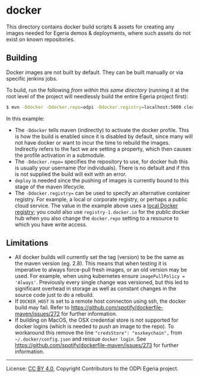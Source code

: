 <!-- SPDX-License-Identifier: CC-BY-4.0 -->
<!-- Copyright Contributors to the Egeria project. -->

# docker

This directory contains docker build scripts & assets for creating any images
needed for Egeria demos & deployments, where such assets do not exist on known
repositories.

## Building

Docker images are not built by default. They can be built manually or via specific jenkins jobs.

To build, run the following *from within this same directory* (running it at the root level of the
project will needlessly build the entire Egeria project first):

```bash
$ mvn -Ddocker -Ddocker.repo=odpi -Ddocker.registry=localhost:5000 clean install
```

In this example:

- The `-Ddocker` tells maven (indirectly) to activate the docker profile. This is how the build is enabled since it is
    disabled by default, since many will not have docker or want to incur the time to rebuild the images. Indirectly
    refers to the fact we are setting a property, which then causes the profile activation in a submodule.
- The `-Ddocker.repo=` specifies the repository to use, for docker hub this is usually your username (for individuals).
    There is no default and if this is not supplied the build will exit with an error.
- `deploy` is needed since the pushing of images is currently bound to this stage of the maven lifecycle.
- The `-Ddocker.registry=` can be used to specify an alternative container registry. For example, a local or
    corporate registry, or perhaps a public cloud service. The value in the example above uses a
    [local Docker registry](https://docs.docker.com/registry/deploying/); you could also use `registry-1.docker.io`
    for the public docker hub when you also change the `docker.repo` setting to a resource to which you have write
    access.

## Limitations

- All docker builds will currently set the tag (version) to be the same as the maven version (eg. 2.8). This
    means that when testing it is imperative to always force-pull fresh images, or an old version may be used. For
    example, when using kubernetes ensure `imagePullPolicy = 'Always'`. Previously every single change was versioned,
    but this led to significant overhead in storage as well as constant changes in the source code just to do a rebuild.
- If `DOCKER_HOST` is set to a remote host connecton using ssh, the docker build may fail. Refer to
    https://github.com/spotify/dockerfile-maven/issues/272 for further information.
- If building on MacOS, the OSX credential store is not supported for docker logins (which is needed to push an image
    to the repo). To workaround this remove the line `"credsStore": "osxkeychain",` from `~/.docker/config.json` and
    reissue `docker login`. See https://github.com/spotify/dockerfile-maven/issues/273 for further information.


----
License: [CC BY 4.0](https://creativecommons.org/licenses/by/4.0/),
Copyright Contributors to the ODPi Egeria project.
